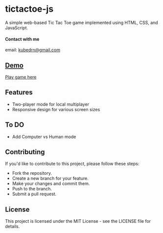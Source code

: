 # tictactoe-js
A simple web-based Tic Tac Toe game implemented using HTML, CSS, and JavaScript.

#### Contact with me
email: [kubedrn@gmail.com](mailto:kubedrn@gmail.com)<br>
<a href="https://www.linkedin.com/in/ubed9">
  <!-- <img align="left" alt="Ubed's LinkedIN" width="22px" src="https://upload.wikimedia.org/wikipedia/commons/8/81/LinkedIn_icon.svg" /><br> -->

## Demo
Play game [here](https://65ae51a07077ff276e4d9826--deluxe-licorice-d069b8.netlify.app/)

## Features
- Two-player mode for local multiplayer
- Responsive design for various screen sizes

## To DO
- Add Computer vs Human mode

## Contributing
If you'd like to contribute to this project, please follow these steps:

- Fork the repository.
- Create a new branch for your feature.
- Make your changes and commit them.
- Push to the branch.
- Submit a pull request.

## License
This project is licensed under the MIT License - see the LICENSE file for details.
